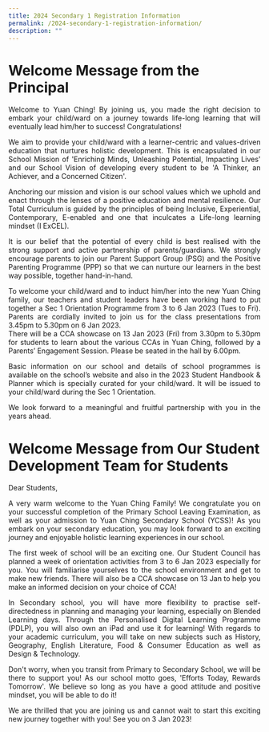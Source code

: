 ```yaml
---
title: 2024 Secondary 1 Registration Information
permalink: /2024-secondary-1-registration-information/
description: ""
---
```

# Welcome Message from the Principal
<p style="text-align: justify;">Welcome to Yuan Ching! By joining us, you made the right decision to embark your child/ward on a journey towards life-long learning that will eventually lead him/her to success! Congratulations!</p>
<p style="text-align: justify;">We aim to provide your child/ward with a learner-centric and values-driven education that nurtures holistic development. This is encapsulated in our School Mission of 'Enriching Minds, Unleashing Potential, Impacting Lives' and our School Vision of developing every student to be 'A Thinker, an Achiever, and a Concerned Citizen'.</p>
<p style="text-align: justify;">Anchoring our mission and vision is our school values which we uphold and enact through the lenses of a positive education and mental resilience. Our Total Curriculum is guided by the principles of being Inclusive, Experiential, Contemporary, E-enabled and one that inculcates a Life-long learning mindset (I ExCEL).</p>
<p style="text-align: justify;">It is our belief that the potential of every child is best realised with the strong support and active partnership of parents/guardians. We strongly encourage parents to join our Parent Support Group (PSG) and the Positive Parenting Programme (PPP) so that we can nurture our learners in the best way possible, together hand-in-hand.</p>
<p style="text-align: justify;">To welcome your child/ward and to induct him/her into the new Yuan Ching family, our teachers and student leaders have been working hard to put together a Sec 1 Orientation Programme from 3 to 6 Jan 2023 (Tues to Fri). Parents are cordially invited to join us for the class presentations from 3.45pm to 5.30pm on 6 Jan 2023. <br>There will be a CCA showcase on 13 Jan 2023 (Fri) from 3.30pm to 5.30pm for students to learn about the various CCAs in Yuan Ching, followed by a Parents’ Engagement Session. Please be seated in the hall by 6.00pm.</p>
<p style="text-align: justify;">Basic information on our school and details of school programmes is available on the school’s website and also in the 2023 Student Handbook &amp; Planner which is specially curated for your child/ward. It will be issued to your child/ward during the Sec 1 Orientation.</p>
<p style="text-align: justify;">We look forward to a meaningful and fruitful partnership with you in the years ahead.</p>

# Welcome Message from Our Student Development Team for Students

<p style="text-align: justify;">Dear Students,</p>
<p style="text-align: justify;">A very warm welcome to the Yuan Ching Family! We congratulate you on your successful completion of the Primary School Leaving Examination, as well as your admission to Yuan Ching Secondary School (YCSS)! As you embark on your secondary education, you may look forward to an exciting journey and enjoyable holistic learning experiences in our school.</p>
<p style="text-align: justify;">The first week of school will be an exciting one. Our Student Council has planned a week of orientation activities from 3 to 6 Jan 2023 especially for you. You will familiarise yourselves to the school environment and get to make new friends. There will also be a CCA showcase on 13 Jan to help you make an informed decision on your choice of CCA!</p>
<p style="text-align: justify;">In Secondary school, you will have more flexibility to practise self-directedness in planning and managing your learning, especially on Blended Learning days. Through the Personalised Digital Learning Programme (PDLP), you will also own an iPad and use it for learning! With regards to your academic curriculum, you will take on new subjects such as History, Geography, English Literature, Food &amp; Consumer Education as well as Design &amp; Technology.</p>
<p style="text-align: justify;">Don't worry, when you transit from Primary to Secondary School, we will be there to support you! As our school motto goes, 'Efforts Today, Rewards Tomorrow'. We believe so long as you have a good attitude and positive mindset, you will be able to do it!</p>
<p style="text-align: justify;">We are thrilled that you are joining us and cannot wait to start this exciting new journey together with you! See you on 3 Jan 2023!</p>
<p>&nbsp;</p>